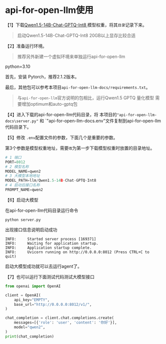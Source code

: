 # api-for-open-llm使用

【1】下载[Qwen1.5-14B-Chat-GPTQ-Int8 ](https://modelscope.cn/models/qwen/Qwen1.5-14B-Chat-GPTQ-Int8/summary) 模型权重，将其`目录`记录下来。

> 启动Qwen1.5-14B-Chat-GPTQ-Int8 20GB以上显存比较合适

【2】准备运行环境。

> 推荐另外新建一个虚拟环境来单独运行api-for-open-llm

python=3.10

首先，安装 Pytorch，推荐2.1.2版本。

最后，其他包可以参考本项目`api-for-open-llm-docs/requirements.txt`。

> 与`api-for-open-llm`官方说明的包相比，运行Qwen1.5 GPTQ 量化模型 需要增加optimum和auto-gptq包

【4】进入下载的api-for-open-llm代码目录，将 本项目的`"api-for-open-llm-docs\server.py"` 和 `"api-for-open-llm-docs\.env"文件复制到api-for-open-llm代码目录下。



【5】修改 `.env`配置文件的参数，下面几个是重要的参数。

第3个参数是模型权重地址，需要`改`为第一步下载模型权重时放置的目录地址。

```python
# 1 端口
PORT=8012
# 2 模型名称
MODEL_NAME=qwen2
# 3 大模型本地地址
MODEL_PATH=llm/Qwen1.5-14B-Chat-GPTQ-Int8
# 4 启动后接口名称
PROMPT_NAME=qwen2
```

【6】启动大模型

在api-for-open-llm代码目录运行命令

```
python server.py
```

出现接口信息说明启动成功

```
INFO:     Started server process [169371]
INFO:     Waiting for application startup.
INFO:     Application startup complete.
INFO:     Uvicorn running on http://0.0.0.0:8012 (Press CTRL+C to quit)
```

启动大模型成功就可以去运行agent了。

【7】也可以运行下面测试代码测试大模型接口

```python
from openai import OpenAI

client = OpenAI(
    api_key="EMPTY",
    base_url="http://0.0.0.0:8012/v1/",
)

chat_completion = client.chat.completions.create(
    messages=[{'role': 'user', 'content': '你好'}],
    model="qwen2",
)
print(chat_completion)
```

